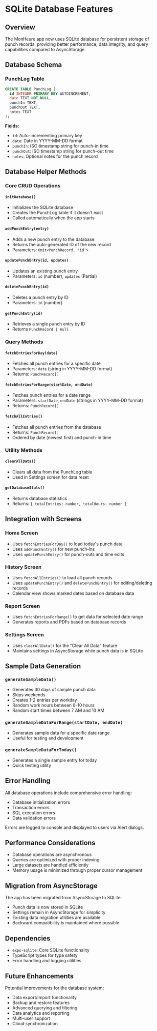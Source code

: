 # SQLite Database Features

## Overview
The MonHeure app now uses SQLite database for persistent storage of punch records, providing better performance, data integrity, and query capabilities compared to AsyncStorage.

## Database Schema

### PunchLog Table
```sql
CREATE TABLE PunchLog (
  id INTEGER PRIMARY KEY AUTOINCREMENT,
  date TEXT NOT NULL,
  punchIn TEXT,
  punchOut TEXT,
  notes TEXT
);
```

**Fields:**
- `id`: Auto-incrementing primary key
- `date`: Date in YYYY-MM-DD format
- `punchIn`: ISO timestamp string for punch-in time
- `punchOut`: ISO timestamp string for punch-out time
- `notes`: Optional notes for the punch record

## Database Helper Methods

### Core CRUD Operations

#### `initDatabase()`
- Initializes the SQLite database
- Creates the PunchLog table if it doesn't exist
- Called automatically when the app starts

#### `addPunchEntry(entry)`
- Adds a new punch entry to the database
- Returns the auto-generated ID of the new record
- Parameters: `Omit<PunchRecord, 'id'>`

#### `updatePunchEntry(id, updates)`
- Updates an existing punch entry
- Parameters: `id` (number), `updates` (Partial<PunchRecord>)

#### `deletePunchEntry(id)`
- Deletes a punch entry by ID
- Parameters: `id` (number)

#### `getPunchEntry(id)`
- Retrieves a single punch entry by ID
- Returns `PunchRecord | null`

### Query Methods

#### `fetchEntriesForDay(date)`
- Fetches all punch entries for a specific date
- Parameters: `date` (string in YYYY-MM-DD format)
- Returns: `PunchRecord[]`

#### `fetchEntriesForRange(startDate, endDate)`
- Fetches punch entries for a date range
- Parameters: `startDate`, `endDate` (strings in YYYY-MM-DD format)
- Returns: `PunchRecord[]`

#### `fetchAllEntries()`
- Fetches all punch entries from the database
- Returns: `PunchRecord[]`
- Ordered by date (newest first) and punch-in time

### Utility Methods

#### `clearAllData()`
- Clears all data from the PunchLog table
- Used in Settings screen for data reset

#### `getDatabaseStats()`
- Returns database statistics
- Returns: `{ totalEntries: number, totalHours: number }`

## Integration with Screens

### Home Screen
- Uses `fetchEntriesForDay()` to load today's punch data
- Uses `addPunchEntry()` for new punch-ins
- Uses `updatePunchEntry()` for punch-outs and time edits

### History Screen
- Uses `fetchAllEntries()` to load all punch records
- Uses `updatePunchEntry()` and `deletePunchEntry()` for editing/deleting records
- Calendar view shows marked dates based on database data

### Report Screen
- Uses `fetchEntriesForRange()` to get data for selected date range
- Generates reports and PDFs based on database records

### Settings Screen
- Uses `clearAllData()` for the "Clear All Data" feature
- Maintains settings in AsyncStorage while punch data is in SQLite

## Sample Data Generation

### `generateSampleData()`
- Generates 30 days of sample punch data
- Skips weekends
- Creates 1-2 entries per workday
- Random work hours between 6-10 hours
- Random start times between 7 AM and 10 AM

### `generateSampleDataForRange(startDate, endDate)`
- Generates sample data for a specific date range
- Useful for testing and development

### `generateSampleDataForToday()`
- Generates a single sample entry for today
- Quick testing utility

## Error Handling

All database operations include comprehensive error handling:
- Database initialization errors
- Transaction errors
- SQL execution errors
- Data validation errors

Errors are logged to console and displayed to users via Alert dialogs.

## Performance Considerations

- Database operations are asynchronous
- Queries are optimized with proper indexing
- Large datasets are handled efficiently
- Memory usage is minimized through proper cursor management

## Migration from AsyncStorage

The app has been migrated from AsyncStorage to SQLite:
- Punch data is now stored in SQLite
- Settings remain in AsyncStorage for simplicity
- Existing data migration utilities are available
- Backward compatibility is maintained where possible

## Dependencies

- `expo-sqlite`: Core SQLite functionality
- TypeScript types for type safety
- Error handling and logging utilities

## Future Enhancements

Potential improvements for the database system:
- Data export/import functionality
- Backup and restore features
- Advanced querying and filtering
- Data analytics and reporting
- Multi-user support
- Cloud synchronization 